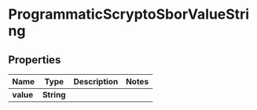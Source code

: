 

# ProgrammaticScryptoSborValueString


## Properties

| Name | Type | Description | Notes |
|------------ | ------------- | ------------- | -------------|
|**value** | **String** |  |  |



